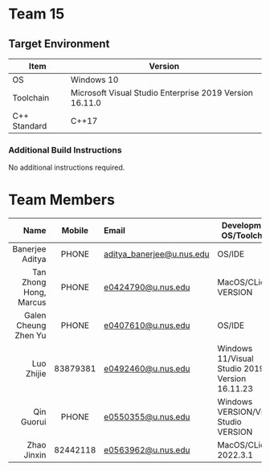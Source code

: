 # Team 15

## Target Environment

Item | Version
-|-
OS | Windows 10
Toolchain | Microsoft Visual Studio Enterprise 2019 Version 16.11.0
C++ Standard | C++17

### Additional Build Instructions

No additional instructions required.

# Team Members

Name | Mobile | Email | Development OS/Toolchain
-:|:-:|:-|-|
Banerjee Aditya | PHONE | aditya_banerjee@u.nus.edu | OS/IDE
Tan Zhong Hong, Marcus | PHONE | e0424790@u.nus.edu | MacOS/CLion VERSION
Galen Cheung Zhen Yu | PHONE | e0407610@u.nus.edu | OS/IDE
Luo Zhijie | 83879381 | e0492460@u.nus.edu | Windows 11/Visual Studio 2019 Version 16.11.23
Qin Guorui | PHONE | e0550355@u.nus.edu | Windows VERSION/Visual Studio VERSION
Zhao Jinxin | 82442118 | e0563962@u.nus.edu | MacOS/CLion 2022.3.1
